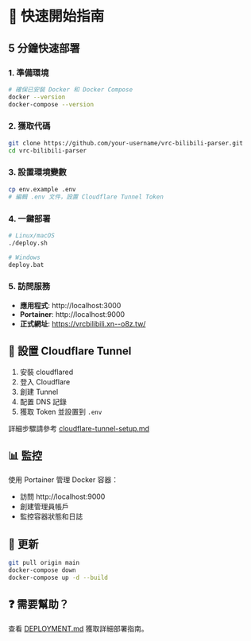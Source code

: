 # 🚀 快速開始指南

## 5 分鐘快速部署

### 1. 準備環境

```bash
# 確保已安裝 Docker 和 Docker Compose
docker --version
docker-compose --version
```

### 2. 獲取代碼

```bash
git clone https://github.com/your-username/vrc-bilibili-parser.git
cd vrc-bilibili-parser
```

### 3. 設置環境變數

```bash
cp env.example .env
# 編輯 .env 文件，設置 Cloudflare Tunnel Token
```

### 4. 一鍵部署

```bash
# Linux/macOS
./deploy.sh

# Windows
deploy.bat
```

### 5. 訪問服務

- **應用程式**: http://localhost:3000
- **Portainer**: http://localhost:9000
- **正式網址**: https://vrcbilibili.xn--o8z.tw/

## 🔧 設置 Cloudflare Tunnel

1. 安裝 cloudflared
2. 登入 Cloudflare
3. 創建 Tunnel
4. 配置 DNS 記錄
5. 獲取 Token 並設置到 `.env`

詳細步驟請參考 [cloudflare-tunnel-setup.md](cloudflare-tunnel-setup.md)

## 📊 監控

使用 Portainer 管理 Docker 容器：
- 訪問 http://localhost:9000
- 創建管理員帳戶
- 監控容器狀態和日誌

## 🔄 更新

```bash
git pull origin main
docker-compose down
docker-compose up -d --build
```

## ❓ 需要幫助？

查看 [DEPLOYMENT.md](DEPLOYMENT.md) 獲取詳細部署指南。
